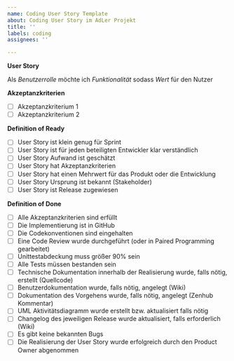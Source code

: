 ```yaml
---
name: Coding User Story Template
about: Coding User Story im AdLer Projekt
title: ''
labels: coding
assignees: ''

---
```


**User Story**

Als _Benutzerrolle_ möchte ich _Funktionalität_ sodass _Wert_ für den Nutzer

**Akzeptanzkriterien**

- [ ] Akzeptanzkriterium 1
- [ ] Akzeptanzkriterium 2

**Definition of Ready**

- [ ] User Story ist klein genug für Sprint
- [ ] User Story ist für jeden beteiligten Entwickler klar verständlich
- [ ] User Story Aufwand ist geschätzt
- [ ] User Story hat Akzeptanzkriterien
- [ ] User Story hat einen Mehrwert für das Produkt oder die Entwicklung
- [ ] User Story Ursprung ist bekannt (Stakeholder)
- [ ] User Story ist Release zugewiesen

**Definition of Done**

- [ ] Alle Akzeptanzkriterien sind erfüllt
- [ ] Die Implementierung ist in GitHub
- [ ] Die Codekonventionen sind eingehalten
- [ ] Eine Code Review wurde durchgeführt (oder in Paired Programming gearbeitet)
- [ ] Unittestabdeckung muss größer 90% sein
- [ ] Alle Tests müssen bestanden sein
- [ ] Technische Dokumentation innerhalb der Realisierung wurde, falls nötig, erstellt (Quellcode)
- [ ] Benutzerdokumentation wurde, falls nötig, angelegt (Wiki)
- [ ] Dokumentation des Vorgehens wurde, falls nötig, angelegt (Zenhub Kommentar)
- [ ] UML Aktivitätsdiagramm wurde erstellt bzw. aktualisiert falls nötig
- [ ] Changelog des jeweiligen Release wurde aktualisiert, falls erforderlich (Wiki)
- [ ] Es gibt keine bekannten Bugs
- [ ] Die Realisierung der User Story wurde erfolgreich durch den Product Owner abgenommen
